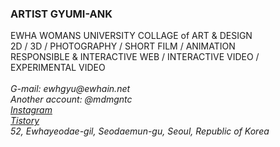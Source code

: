 <h3>ARTIST GYUMI-ANK</h3>
EWHA WOMANS UNIVERSITY COLLAGE of ART & DESIGN <br>
2D / 3D / PHOTOGRAPHY / SHORT FILM / ANIMATION <br>
RESPONSIBLE & INTERACTIVE WEB / INTERACTIVE VIDEO / EXPERIMENTAL VIDEO  <br>
<br>
<i>
G-mail: ewhgyu@ewhain.net<br>
Another account: @mdmgntc<br>
<a href = "https://www.instagram.com/mgntc_hue/">Instagram</a><br>
<a href = "https://3darvr.tistory.com/">Tistory</a><br>
52, Ewhayeodae-gil, Seodaemun-gu, Seoul, Republic of Korea<br>
</i>
